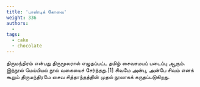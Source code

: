 ```yaml
---
title: 'பாண்டிக் கோவை'
weight: 336
authors:
  - 
tags:
  - cake
  - chocolate
---
```


திருமந்திரம் என்பது திருமூலரால் எழுதப்பட்ட தமிழ் சைவசமயப் படைப்பு ஆகும். இந்நூல் மெய்யியல் நூல் வகையைச் சேர்ந்தது.[1] சிவமே அன்பு, அன்பே சிவம் எனக் கூறும் திருமந்திரமே சைவ சித்தாந்தத்தின் முதல் நூலாகக் கருதப்படுகிறது.